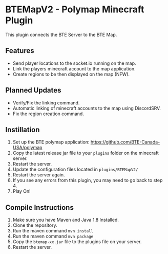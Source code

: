 # BTEMapV2 - Polymap Minecraft Plugin

This plugin connects the BTE Server to the BTE Map.

## Features

- Send player locations to the socket.io running on the map.
- Link the players minecraft account to the map application.
- Create regions to be then displayed on the map (NFW).

## Planned Updates

- Verify/Fix the linking command.
- Automatic linking of minecraft accounts to the map using DiscordSRV.
- Fix the region creation command.

## Instillation

1. Set up the BTE polymap application: <https://github.com/BTE-Canada-USA/polymap>
2. Copy the latest release jar file to your `plugins` folder on the minecraft server.
3. Restart the server.
4. Update the configuration files located in `plugins/BTEMapV2/`
5. Restart the server again.
6. If you see any errors from this plugin, you may need to go back to step 4.
7. Play On!

## Compile Instructions

1. Make sure you have Maven and Java 1.8 Installed.
2. Clone the repository.
3. Run the maven command `mvn install`
4. Run the maven command `mvn package`
5. Copy the `btemap-xx.jar` file to the plugins file on your server.
6. Restart the server.
